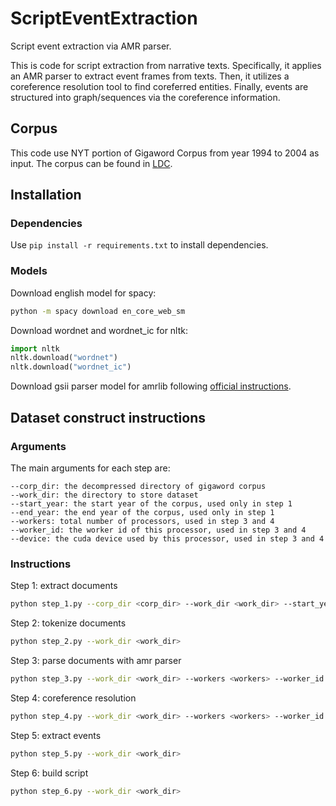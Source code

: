 # ScriptEventExtraction
Script event extraction via AMR parser.

This is code for script extraction from narrative texts.
Specifically, it applies an AMR parser to extract event frames from texts.
Then, it utilizes a coreference resolution tool to find coreferred entities.
Finally, events are structured into graph/sequences via the coreference information.

## Corpus
This code use NYT portion of Gigaword Corpus from year 1994 to 2004 as input.
The corpus can be found in [LDC](https://catalog.ldc.upenn.edu/LDC2011T07).

## Installation
### Dependencies
Use
```pip install -r requirements.txt```
to install dependencies.

### Models
Download english model for spacy:

```bash
python -m spacy download en_core_web_sm
```

Download wordnet and wordnet_ic for nltk:

```python
import nltk
nltk.download("wordnet")
nltk.download("wordnet_ic")
```

Download gsii parser model for amrlib following 
[official instructions](https://amrlib.readthedocs.io/en/latest/install/).

## Dataset construct instructions
### Arguments
The main arguments for each step are:
```
--corp_dir: the decompressed directory of gigaword corpus
--work_dir: the directory to store dataset
--start_year: the start year of the corpus, used only in step 1
--end_year: the end year of the corpus, used only in step 1
--workers: total number of processors, used in step 3 and 4
--worker_id: the worker id of this processor, used in step 3 and 4
--device: the cuda device used by this processor, used in step 3 and 4
```

### Instructions
Step 1: extract documents

```bash
python step_1.py --corp_dir <corp_dir> --work_dir <work_dir> --start_year <start_year> --end_year <end_year>
```

Step 2: tokenize documents

```bash
python step_2.py --work_dir <work_dir>
```

Step 3: parse documents with amr parser

```bash
python step_3.py --work_dir <work_dir> --workers <workers> --worker_id <worker_id> --device <device>
```

Step 4: coreference resolution

```bash
python step_4.py --work_dir <work_dir> --workers <workers> --worker_id <worker_id> --device <device>
```

Step 5: extract events

```bash
python step_5.py --work_dir <work_dir>
```

Step 6: build script

```bash
python step_6.py --work_dir <work_dir>
```

